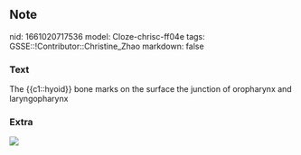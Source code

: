 ## Note
nid: 1661020717536
model: Cloze-chrisc-ff04e
tags: GSSE::!Contributor::Christine_Zhao
markdown: false

### Text
The {{c1::hyoid}} bone marks on the surface the junction of oropharynx and laryngopharynx

### Extra
<img src="paste-a8edeb57869c90be8aa7672f7512e3fab0c69ef8.jpg">

